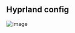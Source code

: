 ## Hyprland config

![image](https://github.com/socute727/hyprland/assets/152518983/b25b0bcc-f83a-47b6-88b9-1eca2a59d629)
